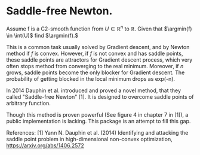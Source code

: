 # Saddle-free Newton.

Assume f is a C2-smooth function from $U \in \mathbb{R}^n$ to $\mathbb{R}$. Given that $\argmin(f) \in \int(U)$ find $\argmin(f).$

This is a common task usually solved by Gradient descent, and by Newton method if $f$ is convex.
However, if $f$ is not convex and has saddle points, these saddle points are attractors for Gradient descent process, which very often stops method from converging to the real minimum.
Moreover, if $n$ grows, saddle points become the only blocker for Gradient descent. The probability of getting blocked in the local minimum drops as exp(-n).

In 2014 Dauphin et al. introduced and proved a novel method, that they called "Saddle-free Newton" [1]. It is designed to overcome saddle points of arbitrary function. 

Though this method is proven powerful (See figure 4 in chapter 7 in [1]), a public implementation is lacking. This package is an attempt to fill this gap.


References:
[1] Yann N. Dauphin et al. (2014) Identifying and attacking the saddle point problem in high-dimensional non-convex optimization, https://arxiv.org/abs/1406.2572
